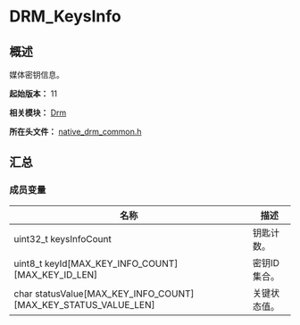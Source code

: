 # DRM_KeysInfo

## 概述

媒体密钥信息。

**起始版本：** 11

**相关模块：** [Drm](capi-drm.md)

**所在头文件：** [native_drm_common.h](capi-native-drm-common-h.md)

## 汇总

### 成员变量

| 名称 | 描述 |
| -- | -- |
| uint32_t keysInfoCount | 钥匙计数。 |
| uint8_t keyId[MAX_KEY_INFO_COUNT][MAX_KEY_ID_LEN] | 密钥ID集合。 |
| char statusValue[MAX_KEY_INFO_COUNT][MAX_KEY_STATUS_VALUE_LEN] | 关键状态值。 |


